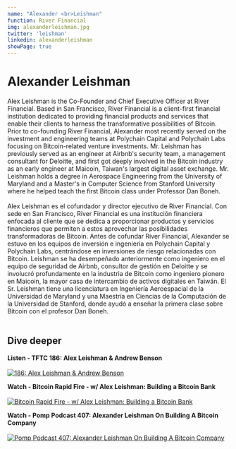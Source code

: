 ```yaml
---
name: "Alexander <br>Leishman"
function: River Financial
img: alexanderleishman.jpg
twitter: 'leishman'
linkedin: alexanderleishman
showPage: true
---
```


# Alexander Leishman
 
Alex Leishman is the Co-Founder and Chief Executive Officer at River Financial. Based in San Francisco, River Financial is a client-first financial institution dedicated to providing financial products and services that enable their clients to harness the transformative possibilities of Bitcoin. Prior to co-founding River Financial, Alexander most recently served on the investment and engineering teams at Polychain Capital and Polychain Labs focusing on Bitcoin-related venture investments. Mr. Leishman has previously served as an engineer at Airbnb's security team, a management consultant for Deloitte, and first got deeply involved in the Bitcoin industry as an early engineer at Maicoin, Taiwan's largest digital asset exchange. Mr. Leishman holds a degree in Aerospace Engineering from the University of Maryland and a Master's in Computer Science from Stanford University where he helped teach the first Bitcoin class under Professor Dan Boneh.
<br><br>
Alex Leishman es el cofundador y director ejecutivo de River Financial. Con sede en San Francisco, River Financial es una institución financiera enfocada al cliente que se dedica a proporcionar productos y servicios financieros que permiten a estos aprovechar las posibilidades transformadoras de Bitcoin. Antes de cofundar River Financial, Alexander se estuvo en los equipos de inversión e ingeniería en Polychain Capital y Polychain Labs, centrándose en inversiones de riesgo relacionadas con Bitcoin. Leishman se ha desempeñado anteriormente como ingeniero en el equipo de seguridad de Airbnb, consultor de gestión en Deloitte y se involucró profundamente en la industria de Bitcoin como ingeniero pionero en Maicoin, la mayor casa de intercambio de activos digitales en Taiwán. El Sr. Leishman tiene una licenciatura en Ingeniería Aeroespacial de la Universidad de Maryland y una Maestría en Ciencias de la Computación de la Universidad de Stanford, donde ayudó a enseñar la primera clase sobre Bitcoin con el profesor Dan Boneh.
<br><br>

## Dive deeper

<div class="grid grid-cols-1 md:grid-cols-2 gap-5">
<div class="p-3 my-2">

**Listen - TFTC 186: Alex Leishman & Andrew Benson** <br><br>
[ ![186: Alex Leishman & Andrew Benson](/2022/content/alex_tales.png)](https://anchor.fm/tales-from-the-crypt/episodes/186-Alex-Leishman--Andrew-Benson-eicsi6/)
</div>

<div class="p-3 my-2">

**Watch - Bitcoin Rapid Fire - w/ Alex Leishman: Building a Bitcoin Bank** <br><br>
[ ![Bitcoin Rapid Fire - w/ Alex Leishman: Building a Bitcoin Bank](/2022/content/alex_rapidfire.png)](https://www.youtube.com/watch?v=z748YqKzOHc/)
</div>

<div class="p-3 my-2">

**Watch - Pomp Podcast 407: Alexander Leishman On Building A Bitcoin Company** <br><br>
[ ![Pomp Podcast 407: Alexander Leishman On Building A Bitcoin Company](/2022/content/alex_pomp.png)](https://www.youtube.com/watch?v=UIt-_iFnn08/)
</div>

</div>

<br>

